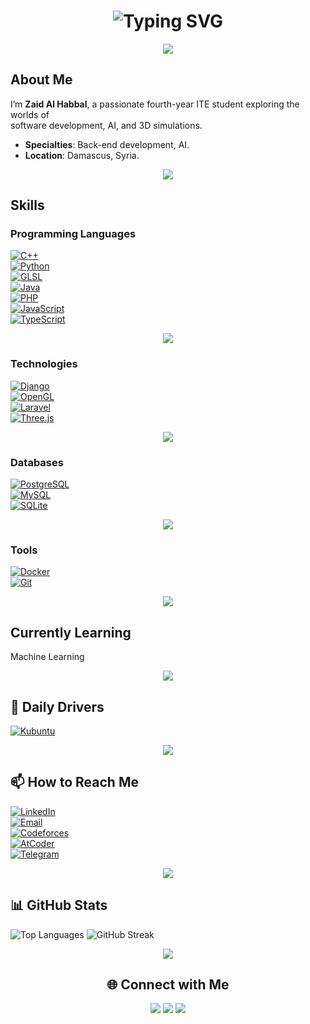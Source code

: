 <!-- Banner -->
<h1 align="center">
  <img src="https://readme-typing-svg.herokuapp.com?font=Fira+Code&size=32&pause=1000&color=00F0FF&center=true&vCenter=true&width=600&lines=Ahlean+Habiby!+👋;Welcome+to+Zaid+Al+Habbal's+Hub;fourth-Year+ITE+Student;Back-End+%7C+AI+%7C+3D+Simulations" alt="Typing SVG" />
</h1>

<p align="center">
  <img src="https://capsule-render.vercel.app/api?type=rect&color=00f0ff&height=2&section=footer"/>
</p>


## About Me

I’m **Zaid Al Habbal**, a passionate fourth-year ITE student exploring the worlds of  
software development, AI, and 3D simulations.  

- **Specialties**: Back-end development, AI.  
- **Location**: Damascus, Syria.  

<p align="center">
  <img src="https://capsule-render.vercel.app/api?type=rect&color=00f0ff&height=2&section=footer"/>
</p>


## Skills  

### Programming Languages  
[![C++](https://img.shields.io/badge/C%2B%2B-0A192F?style=for-the-badge&logo=c%2B%2B&logoColor=00F0FF)](https://isocpp.org/)  
[![Python](https://img.shields.io/badge/Python-0A192F?style=for-the-badge&logo=python&logoColor=00F0FF)](https://www.python.org/)  
[![GLSL](https://img.shields.io/badge/GLSL-0A192F?style=for-the-badge&logo=opengl&logoColor=00F0FF)](https://www.khronos.org/opengl/wiki/Core_Language_(GLSL))  
[![Java](https://img.shields.io/badge/Java-0A192F?style=for-the-badge&logo=openjdk&logoColor=00F0FF)](https://www.java.com/)                                     
[![PHP](https://img.shields.io/badge/PHP-0A192F?style=for-the-badge&logo=php&logoColor=00F0FF)](https://www.php.net/)  
[![JavaScript](https://img.shields.io/badge/JavaScript-0A192F?style=for-the-badge&logo=javascript&logoColor=00F0FF)](https://developer.mozilla.org/en-US/docs/Web/JavaScript)  
[![TypeScript](https://img.shields.io/badge/TypeScript-0A192F?style=for-the-badge&logo=typescript&logoColor=00F0FF)](https://www.typescriptlang.org/)  

<p align="center">
  <img src="https://capsule-render.vercel.app/api?type=rect&color=00f0ff&height=2&section=footer"/>
</p>


### Technologies  
[![Django](https://img.shields.io/badge/Django-0A192F?style=for-the-badge&logo=django&logoColor=00F0FF)](https://www.djangoproject.com/)  
[![OpenGL](https://img.shields.io/badge/OpenGL-0A192F?style=for-the-badge&logo=opengl&logoColor=00F0FF)](https://www.opengl.org/)  
[![Laravel](https://img.shields.io/badge/Laravel-0A192F?style=for-the-badge&logo=laravel&logoColor=00F0FF)](https://laravel.com/)  
[![Three.js](https://img.shields.io/badge/Three.js-0A192F?style=for-the-badge&logo=three.js&logoColor=00F0FF)](https://threejs.org/)  

<p align="center">
  <img src="https://capsule-render.vercel.app/api?type=rect&color=00f0ff&height=2&section=footer"/>
</p>


### Databases  
[![PostgreSQL](https://img.shields.io/badge/PostgreSQL-0A192F?style=for-the-badge&logo=postgresql&logoColor=00F0FF)](https://www.postgresql.org/)  
[![MySQL](https://img.shields.io/badge/MySQL-0A192F?style=for-the-badge&logo=mysql&logoColor=00F0FF)](https://www.mysql.com/)  
[![SQLite](https://img.shields.io/badge/SQLite-0A192F?style=for-the-badge&logo=sqlite&logoColor=00F0FF)](https://www.sqlite.org/)  

<p align="center">
  <img src="https://capsule-render.vercel.app/api?type=rect&color=00f0ff&height=2&section=footer"/>
</p>


### Tools  
[![Docker](https://img.shields.io/badge/Docker-0A192F?style=for-the-badge&logo=docker&logoColor=00F0FF)](https://www.docker.com/)  
[![Git](https://img.shields.io/badge/Git-0A192F?style=for-the-badge&logo=git&logoColor=00F0FF)](https://git-scm.com/)  

<p align="center">
  <img src="https://capsule-render.vercel.app/api?type=rect&color=00f0ff&height=2&section=footer"/>
</p>


## Currently Learning  
Machine Learning  

<p align="center">
  <img src="https://capsule-render.vercel.app/api?type=rect&color=00f0ff&height=2&section=footer"/>
</p>


## 🐧 Daily Drivers    
[![Kubuntu](https://img.shields.io/badge/Kubuntu-0A192F?style=for-the-badge\&logo=kubuntu\&logoColor=00F0FF)](https://kubuntu.org/)    

<p align="center">
  <img src="https://capsule-render.vercel.app/api?type=rect&color=00f0ff&height=2&section=footer"/>
</p>


## 📫 How to Reach Me  

[![LinkedIn](https://img.shields.io/badge/LinkedIn-0A192F?style=for-the-badge&logo=linkedin&logoColor=00F0FF)](https://www.linkedin.com/in/zaid-al-habbal-037525263)       
[![Email](https://img.shields.io/badge/Email-0A192F?style=for-the-badge&logo=gmail&logoColor=00F0FF)](mailto:alhabbalzaid10@gmail.com)         
[![Codeforces](https://img.shields.io/badge/Codeforces-0A192F?style=for-the-badge&logo=codeforces&logoColor=00F0FF)](https://codeforces.com/profile/Zaid_Al_Habbal)  
[![AtCoder](https://img.shields.io/badge/AtCoder-0A192F?style=for-the-badge&logo=atcoder&logoColor=00F0FF)](https://atcoder.jp/users/Zaid_Al_Habbal)  
[![Telegram](https://img.shields.io/badge/Telegram-0A192F?style=for-the-badge&logo=telegram&logoColor=00F0FF)](https://t.me/Zaid_Al_Habbal)   

<p align="center">
  <img src="https://capsule-render.vercel.app/api?type=rect&color=00f0ff&height=2&section=footer"/>
</p>


## 📊 GitHub Stats  
![Top Languages](https://github-readme-stats.vercel.app/api/top-langs/?username=Zaid-Al-Habbal&layout=compact&langs_count=8&theme=tokyonight&hide_border=true&bg_color=0A192F&title_color=00F0FF&text_color=FFFFFF) ![GitHub Streak](https://github-readme-streak-stats.herokuapp.com/?user=Zaid-Al-Habbal&theme=tokyonight&hide_border=true&background=0A192F&stroke=00F0FF&ring=00F0FF&fire=00F0FF&currStreakLabel=00F0FF)  

<p align="center">
  <img src="https://capsule-render.vercel.app/api?type=rect&color=00f0ff&height=2&section=footer"/>
</p>

<h2 align="center"> 🌐 Connect with Me </h2>
<p align="center">
  <a href="https://t.me/Zaid_Al_Habbal"><img src="https://img.shields.io/badge/Telegram-0A192F?style=for-the-badge&logo=telegram&logoColor=00F0FF" /></a>
  <a href="mailto:alhabbalzaid10@gmail.com"><img src="https://img.shields.io/badge/Gmail-0A192F?style=for-the-badge&logo=gmail&logoColor=00F0FF" /></a>
  <a href="https://www.linkedin.com/in/zaid-al-habbal-037525263"><img src="https://img.shields.io/badge/LinkedIn-0A192F?style=for-the-badge&logo=linkedin&logoColor=00F0FF" /></a>
</p>  

